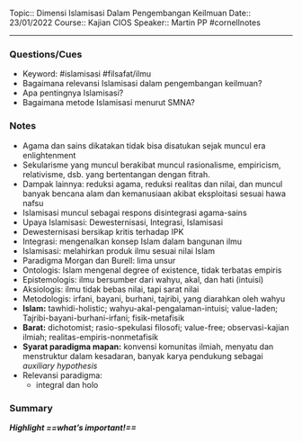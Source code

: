 Topic:: Dimensi Islamisasi Dalam Pengembangan Keilmuan
Date:: 23/01/2022
Course:: Kajian CIOS
Speaker:: Martin PP
#cornellnotes

---

### Questions/Cues
- Keyword: #islamisasi #filsafat/ilmu 
- Bagaimana relevansi Islamisasi dalam pengembangan keilmuan?
- Apa pentingnya Islamisasi?
- Bagaimana metode Islamisasi menurut SMNA?

### Notes
- Agama dan sains dikatakan tidak bisa disatukan sejak muncul era enlightenment
- Sekularisme yang muncul berakibat muncul rasionalisme, empiricism, relativisme, dsb. yang bertentangan dengan fitrah.
- Dampak lainnya: reduksi agama, reduksi realitas dan nilai, dan muncul banyak bencana alam dan kemanusiaan akibat eksploitasi sesuai hawa nafsu
- Islamisasi muncul sebagai respons disintegrasi agama-sains
- Upaya Islamisasi: Dewesternisasi, Integrasi, Islamisasi
- Dewesternisasi bersikap kritis terhadap IPK
- Integrasi: mengenalkan konsep Islam dalam bangunan ilmu
- Islamisasi: melahirkan produk ilmu sesuai nilai Islam
- Paradigma Morgan dan Burell: lima unsur
- Ontologis: Islam mengenal degree of existence, tidak terbatas empiris 
- Epistemologis: ilmu bersumber dari wahyu, akal, dan hati (intuisi)
- Aksiologis: ilmu tidak bebas nilai, tapi sarat nilai
- Metodologis: irfani, bayani, burhani, tajribi, yang diarahkan oleh wahyu
- **Islam:** tawhidi-holistic; wahyu-akal-pengalaman-intuisi; value-laden; Tajribi-bayani-burhani-irfani; fisik-metafisik
- **Barat:** dichotomist; rasio-spekulasi filosofi; value-free; observasi-kajian ilmiah; realitas-empiris-nonmetafisik
- **Syarat paradigma mapan:** konvensi komunitas ilmiah, menyatu dan menstruktur dalam kesadaran, banyak karya pendukung sebagai *auxiliary hypothesis*
- Relevansi paradigma: 
	- integral dan holo

### Summary
***Highlight ==what’s important!==***
> 
